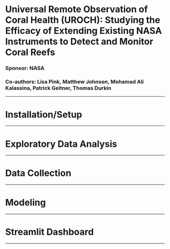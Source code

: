 # Universal Remote Observation of Coral Health (UROCH): Studying the Efficacy of Extending Existing NASA Instruments to Detect and Monitor Coral Reefs

### Sponsor: NASA
### Co-authors: Lisa Pink, Matthew Johnson, Mohamad Ali Kalassina, Patrick Geitner, Thomas Durkin
---
# Installation/Setup

---
# Exploratory Data Analysis

---
# Data Collection

---
# Modeling

---
# Streamlit Dashboard

---
